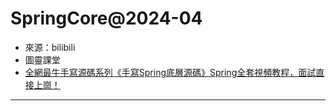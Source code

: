 # SpringCore@2024-04

- 來源：bilibili
- 圖靈課堂
- [全網最牛手寫源碼系列《手寫Spring底層源碼》Spring全套視頻教程，面試直接上崗！](https://www.bilibili.com/video/BV1Gz421Z7B7)

---




